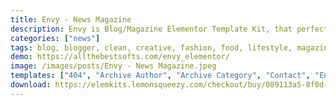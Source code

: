 ```yaml
---
title: Envy - News Magazine
description: Envy is Blog/Magazine Elementor Template Kit, that perfectly fits for any blogger needs. Envy clean & balanced layout make it best choice for bloggers. The Kit includes a lot of templates that are easy to edit
categories: ["news"]
tags: blog, blogger, clean, creative, fashion, food, lifestyle, magazine, minimal, modern, newspaper, personal, responsive, technology, travel
demo: https://allthebestsofts.com/envy_elementor/
image: /images/posts/Envy - News Magazine.jpeg
templates: ["404", "Archive Author", "Archive Category", "Contact", "Envy Footer", "Envy Header", "Envy Home 2", "Envy Home 3", "Envy Home", "Global", "Off Canvas Menu", "Search", "Single Post 2", "Single Post"]
download: https://elemkits.lemonsqueezy.com/checkout/buy/089113a5-8f0d-4529-819b-9ef0c97eba1d
---
```

